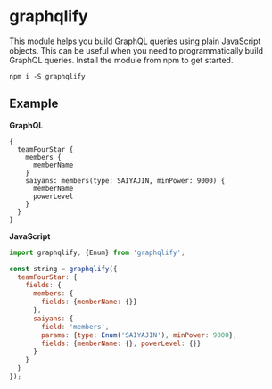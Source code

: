# graphqlify

This module helps you build GraphQL queries using plain JavaScript objects. This can be useful when you need to programmatically build GraphQL queries. Install the module from npm to get started.

```
npm i -S graphqlify
```

## Example

**GraphQL**

```
{
  teamFourStar {
    members {
      memberName
    }
    saiyans: members(type: SAIYAJIN, minPower: 9000) {
      memberName
      powerLevel
    }
  }
}
```

**JavaScript**

```js
import graphqlify, {Enum} from 'graphqlify';

const string = graphqlify({
  teamFourStar: {
    fields: {
      members: {
        fields: {memberName: {}}
      },
      saiyans: {
        field: 'members',
        params: {type: Enum('SAIYAJIN'), minPower: 9000},
        fields: {memberName: {}, powerLevel: {}}
      }
    }
  }
});
```
